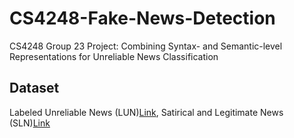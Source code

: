 # CS4248-Fake-News-Detection
CS4248 Group 23 Project: Combining Syntax- and Semantic-level Representations for Unreliable News Classification

## Dataset
Labeled Unreliable News (LUN)[Link](https://github.com/BUPT-GAMMA/CompareNet_FakeNewsDetection/releases/tag/dataset), Satirical and Legitimate News (SLN)[Link](http://victoriarubin.fims.uwo.ca/news-verification/data-to-go/)
